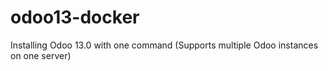 # odoo13-docker
Installing Odoo 13.0 with one command (Supports multiple Odoo instances on one server)
